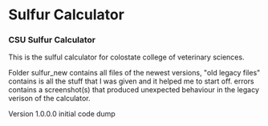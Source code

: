 # Sulfur Calculator
### CSU Sulfur Calculator

This is the sulful calculator for colostate college of veterinary sciences.

Folder sulfur_new contains all files of the newest versions, "old legacy files" contains is all the stuff that I was given and it helped me to start off. errors contains a screenshot(s) that produced unexpected behaviour in the legacy verison of the calculator.

Version 1.0.0.0 initial code dump
